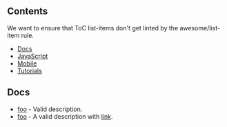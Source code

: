 ## Contents

We want to ensure that ToC list-items don't get linted by the awesome/list-item rule.

- [Docs](#docs)
- [JavaScript](#javascript)
- [Mobile](#mobile)
- [Tutorials](#tutorials)


## Docs

- [foo](https://foo.com) - Valid description.
- [foo](https://foo.com) - A valid description with [link](http://bar.org).

